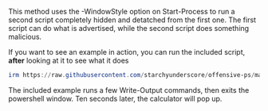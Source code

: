 This method uses the -WindowStyle option on Start-Process to run a second script completely hidden and detatched from the first one. The first script can do what is advertised, while the second script does something malicious.

If you want to see an example in action, you can run the included script, **after** looking at it to see what it does

```PowerShell
irm https://raw.githubusercontent.com/starchyunderscore/offensive-ps/main/method-1/run.ps1 | iex
```

The included example runs a few Write-Output commands, then exits the powershell window. Ten seconds later, the calculator will pop up.
